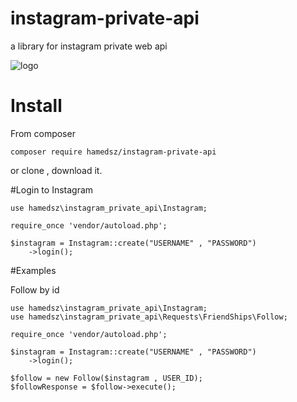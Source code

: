 
# instagram-private-api
a library for instagram private web api

![logo](https://cloud.githubusercontent.com/assets/1809268/15931032/2792427e-2e56-11e6-831e-ffab238cc4a2.png)

# Install

From composer

```
composer require hamedsz/instagram-private-api
```
or clone , download it.

#Login to Instagram
```
use hamedsz\instagram_private_api\Instagram;

require_once 'vendor/autoload.php';

$instagram = Instagram::create("USERNAME" , "PASSWORD")
	->login();
```

#Examples

Follow by id
```
use hamedsz\instagram_private_api\Instagram;
use hamedsz\instagram_private_api\Requests\FriendShips\Follow;

require_once 'vendor/autoload.php';

$instagram = Instagram::create("USERNAME" , "PASSWORD")
	->login();
	
$follow = new Follow($instagram , USER_ID);
$followResponse = $follow->execute();

```

